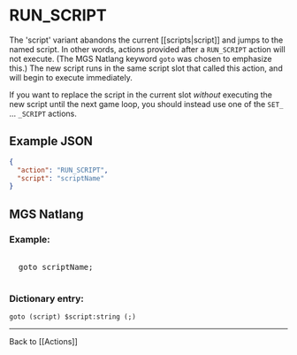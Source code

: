 # RUN_SCRIPT

The 'script' variant abandons the current [[scripts|script]] and jumps to the named script. In other words, actions provided after a `RUN_SCRIPT` action will not execute. (The MGS Natlang keyword `goto` was chosen to emphasize this.) The new script runs in the same script slot that called this action, and will begin to execute immediately.

If you want to replace the script in the current slot *without* executing the new script until the next game loop, you should instead use one of the `SET_` ... `_SCRIPT` actions.

## Example JSON

```json
{
  "action": "RUN_SCRIPT",
  "script": "scriptName"
}
```

## MGS Natlang

### Example:

<pre class="HyperMD-codeblock mgs">

  <span class="control">goto</span> <span class="script">scriptName</span><span class="terminator">;</span>

</pre>

### Dictionary entry:

```
goto (script) $script:string (;)
```

---

Back to [[Actions]]
